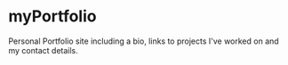 # myPortfolio
Personal Portfolio site including a bio, links to projects I've worked on and my contact details.
